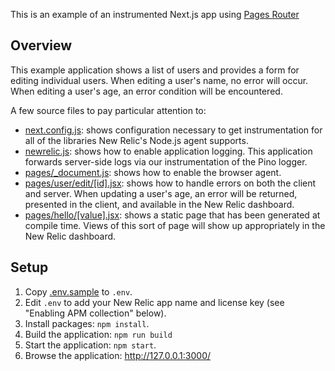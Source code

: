 This is an example of an instrumented Next.js app using [Pages Router](https://nextjs.org/docs/pages)

## Overview

This example application shows a list of users and provides a form for editing
individual users. When editing a user's name, no error will occur. When editing
a user's age, an error condition will be encountered.

A few source files to pay particular attention to:

+ [next.config.js](./next.config.js): shows configuration necessary to get
instrumentation for all of the libraries New Relic's Node.js agent supports.
+ [newrelic.js](./newrelic.js): shows how to enable application logging. This
application forwards server-side logs via our instrumentation of the Pino logger.
+ [pages/_document.js](./pages/_document.jsx): shows how to enable the browser
agent.
+ [pages/user/edit/[id].jsx](./pages/user/edit/%5Bid%5D.jsx): shows how to
handle errors on both the client and server. When updating a user's age, an
error will be returned, presented in the client, and available in the New Relic
dashboard.
+ [pages/hello/[value].jsx](./pages/hello/%5Bvalue%5D.jsx): shows a static page
that has been generated at compile time. Views of this sort of page will show
up appropriately in the New Relic dashboard.

## Setup

1. Copy [.env.sample](./.env.sample) to `.env`.
2. Edit `.env` to add your New Relic app name and license key
(see "Enabling APM collection" below).
3. Install packages: `npm install`.
4. Build the application: `npm run build`
5. Start the application: `npm start`.
6. Browse the application: http://127.0.0.1:3000/

